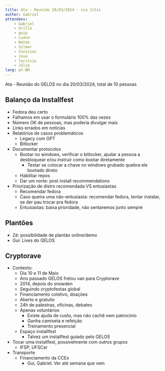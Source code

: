 ```yaml
---
title: Ata - Reunião 20/03/2024 - via Jitsi
author: Gabriel
attendees:
    - Gabriel
    - Grillo
    - guip
    - Luana
    - Natan
    - Silmar
    - Vinícius
    - José
    - Tarcísio
    - Júlio
lang: pt-BR
---
```


Ata - Reunião do GELOS no dia 20/03/2024, total de 10 pessoas

## Balanço da Installfest

- Fedora deu certo
- Falhamos em usar o formulário 100% das vezes
- Número OK de pessoas, mas poderia divulgar mais
- Links errados em notícias
- Relatórios de casos problemáticos
    - Legacy com GPT
    - Bitlocker
- Documentar protocolos
    - Bootar no windows, verificar o bitlocker, ajudar a pessoa a desbloquear e/ou instruir como bootar diretamente
        - Testar se colocar a chave no windows grubado quebra ele bootado direto
    - Habilitar repos
    - Dar um norte: post install recommendations
- Priorização de distro recomendada VS entusiastas
    - Recomendar fedora
    - Caso queira uma não-entusiasta: recomendar fedora, tentar instalar, se der pau trocar pra fedora
    - Entusiastas: baixa prioridade, não sentaremos junto sempre

## Plantões

- Zé: possibilidade de plantão online/demo
- Gui: Lives do GELOS

## Cryptorave

- Contexto:
    - Dia 10 e 11 de Maio
    - Ano passado GELOS fretou van para Cryptorave
    - 2014, depois do snowden
    - Seguindo cryptofestas global
    - Financiamento coletivo, doações
    - Aberto e gratuito
    - 24h de palestras, oficinas, debates
    - Apenas voluntários
        - Existe ajuda de custo, mas não cachê nem patrocínio
        - Ganha camiseta e refeição
        - Treinamento presencial
    - Espaço installfest
        - Talvez um installfest guiado pelo GELOS
- Tocar uma installfest, possivelmente com outros grupos
    - IFSP, UFSCar
- Transporte
    - Financiamento da CCEx
        - Gui, Gabriel: Ver até semana que vem
